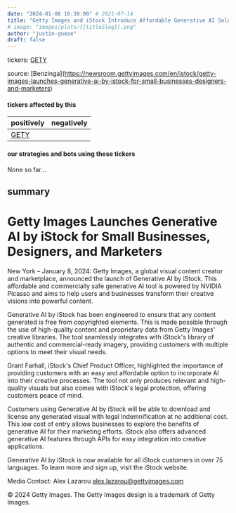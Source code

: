 ```yaml
---
date: "2024-01-08 16:30:00" # 2021-07-14
title: "Getty Images and iStock Introduce Affordable Generative AI Solution for Small Businesses at CES"
# image: "images/plots/{{titleSlag}}.png"
author: "justin-guese"
draft: false
---
```

tickers: <a href='https://finance.yahoo.com/quote/GETY' target='_blank'>GETY</a> 

source: [Benzinga](<a href='https://newsroom.gettyimages.com/en/istock/getty-images-launches-generative-ai-by-istock-for-small-businesses-designers-and-marketers' target='_blank'>https://newsroom.gettyimages.com/en/istock/getty-images-launches-generative-ai-by-istock-for-small-businesses-designers-and-marketers</a>)

#### tickers affected by this

| positively | negatively |
|------------|------------
| <a href='https://finance.yahoo.com/quote/GETY' target='_blank'>GETY</a> |  |

#### our strategies and bots using these tickers

None so far...

## summary

# Getty Images Launches Generative AI by iStock for Small Businesses, Designers, and Marketers

New York – January 8, 2024: Getty Images, a global visual content creator and marketplace, announced the launch of Generative AI by iStock. This affordable and commercially safe generative AI tool is powered by NVIDIA Picasso and aims to help users and businesses transform their creative visions into powerful content.

Generative AI by iStock has been engineered to ensure that any content generated is free from copyrighted elements. This is made possible through the use of high-quality content and proprietary data from Getty Images' creative libraries. The tool seamlessly integrates with iStock's library of authentic and commercial-ready imagery, providing customers with multiple options to meet their visual needs.

Grant Farhall, iStock's Chief Product Officer, highlighted the importance of providing customers with an easy and affordable option to incorporate AI into their creative processes. The tool not only produces relevant and high-quality visuals but also comes with iStock's legal protection, offering customers peace of mind.

Customers using Generative AI by iStock will be able to download and license any generated visual with legal indemnification at no additional cost. This low cost of entry allows businesses to explore the benefits of generative AI for their marketing efforts. iStock also offers advanced generative AI features through APIs for easy integration into creative applications.

Generative AI by iStock is now available for all iStock customers in over 75 languages. To learn more and sign up, visit the iStock website.

Media Contact: 
Alex Lazarou
alex.lazarou@gettyimages.com

© 2024 Getty Images. The Getty Images design is a trademark of Getty Images.